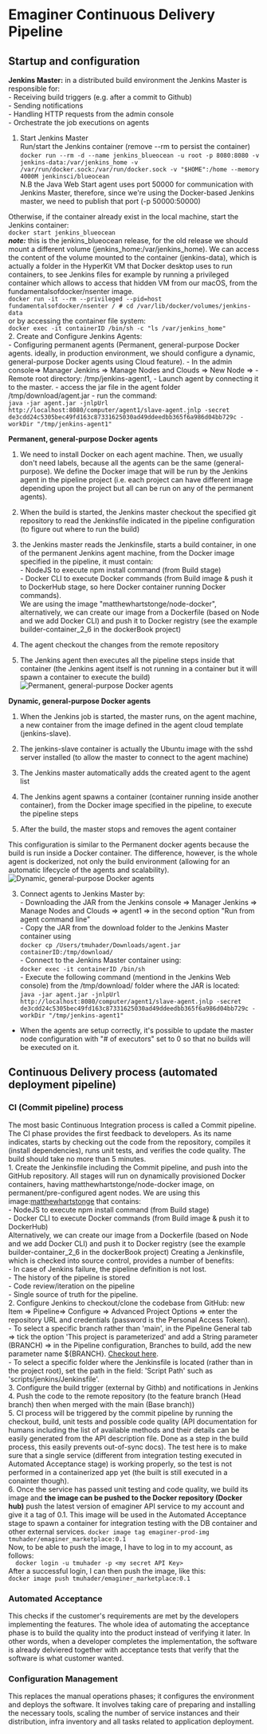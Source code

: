 # Emaginer Continuous Delivery Pipeline

## Startup and configuration  
**Jenkins Master:** in a distributed build environment the Jenkins Master is responsible for:  
    - Receiving build triggers (e.g. after a commit to Github)  
    - Sending notifications   
    - Handling HTTP requests from the admin console  
    - Orchestrate the job executions on agents  
1. Start Jenkins Master  
Run/start the Jenkins container (remove --rm to persist the container)  
 `docker run --rm -d --name jenkins_blueocean -u root -p 8080:8080 -v jenkins-data:/var/jenkins_home -v /var/run/docker.sock:/var/run/docker.sock -v "$HOME":/home --memory 4000M jenkinsci/blueocean
 `  
 N.B the Java Web Start agent uses port 50000 for communication with Jenkins Master, therefore, since we're using the Docker-based Jenkins master,
 we need to publish that port (-p 50000:50000)  
 
Otherwise, if the container already exist in the local machine, start the Jenkins container:  
 `
 docker start jenkins_blueocean
 `  
 **_note:_** this is the jenkins_blueocean release, for the old release we should mount a different volume (jenkins_home:/var/jenkins_home). 
We can access the content of the volume mounted to the container (jenkins-data), which is actually a folder in the HyperKit VM that Docker desktop uses to run containers, to see  Jenkins files for example
 by running a privileged container which allows to access that hidden VM from our macOS, from the fundamentalsofdocker/nsenter image.  
``
docker run -it --rm --privileged --pid=host fundamentalsofdocker/nsenter
/ # cd /var/lib/docker/volumes/jenkins-data
``  
or by accessing the container file system:   
``
docker exec -it containerID /bin/sh -c "ls /var/jenkins_home"    
``  
2. Create and Configure Jenkins Agents:  
	- Configuring permanent agents (Permanent, general-purpose Docker agents. ideally, in production environment, we should
 configure a dynamic, general-purpose Docker agents using Cloud feature). 
        - In the admin console=> Manager Jenkins => Manage Nodes and Clouds => New Node => 
        - Remote root directory: /tmp/jenkins-agent1, 
        - Launch agent by connecting it to the master.
            - access the jar file in the agent folder /tmp/download/agent.jar
            - run the command:   
            `
            java -jar agent.jar -jnlpUrl http://localhost:8080/computer/agent1/slave-agent.jnlp -secret de3cdd24c5305bec49fd163c87331625030ad49ddeedbb365f6a986d04bb729c -workDir "/tmp/jenkins-agent1"
            `
        
 **Permanent, general-purpose Docker agents**  
 
   1. We need to install Docker on each agent machine. Then, we usually don't need labels, because all the agents can be the same (general-purpose).
 We define the Docker image that will be run by the Jenkins agent in the pipeline project (i.e. each project can have
 different image depending upon the project but all can be run on any of the permanent agents). 

   2. When the build is started, the Jenkins master checkout the specified git repository to read the Jenkinsfile indicated in the pipeline configuration (to figure out where to run the build) 
   3. the Jenkins master reads the Jenkinsfile, starts a build container, in one of the permanent Jenkins agent machine, from the Docker image specified in the pipeline, it must contain:  
    - NodeJS to execute npm install command (from Build stage)   
    - Docker CLI to execute Docker commands (from Build image & push it to DockerHub stage, so here Docker container running Docker commands).   
    We are using the image "matthewhartstonge/node-docker", alternatively, we can create
 our image from a Dockerfile (based on Node and we add Docker CLI) and push it to Docker registry (see the example builder-container_2_6 in the dockerBook project)  
 
   4. The agent checkout the changes from the remote repository
   5. The Jenkins agent then executes all the pipeline steps inside that container (the Jenkins agent itself is not running in a container
  but it will spawn a container to execute the build)    
  ![Permanent, general-purpose Docker agents](permanent-docker-agent.vpd.jpg) 
   
**Dynamic, general-purpose Docker agents**  
   1. When the Jenkins job is started, the master runs, on the agent machine, a new container from the image defined in the agent cloud template (jenkins-slave). 
   
   2. The jenkins-slave container is actually the Ubuntu image with the sshd server installed (to allow the master to connect to the agent machine) 
   
   3. The Jenkins master automatically adds the created agent to the agent list 
   
   4. The Jenkins agent spawns a container (container running inside another container), from the Docker image specified in the pipeline, to execute the pipeline steps  
   
   5. After the build, the master stops and removes the agent container  
   
 This configuration is similar to the Permanent docker agents because the build is run inside a Docker container. 
 The difference, however, is the whole agent is dockerized, not only the build environment (allowing for an automatic 
 lifecycle of the agents and scalability).  
 ![Dynamic, general-purpose Docker agents](dynamic-docker-agent.vpd.jpg) 
  
 3. Connect agents to Jenkins Master by:  
		- Downloading the JAR from the Jenkins console => Manager Jenkins => Manage Nodes and Clouds => agent1 => in the second option "Run from agent command line"  
		- Copy the JAR from the download folder to the Jenkins Master container using   
			`
			docker cp /Users/tmuhader/Downloads/agent.jar containerID:/tmp/download/
			`  
		- Connect to the Jenkins Master container using:  
			`
			docker exec -it containerID /bin/sh
			`  
		- Execute the following command (mentiond in the Jenkins Web console) from the /tmp/download/ folder where the JAR is located:  
			`
			java -jar agent.jar -jnlpUrl http://localhost:8080/computer/agent1/slave-agent.jnlp -secret de3cdd24c5305bec49fd163c87331625030ad49ddeedbb365f6a986d04bb729c -workDir "/tmp/jenkins-agent1"
			`  
   - When the agents are setup correctly, it's possible to update the master node configuration with "# of executors" set to 0
so that no builds will be executed on it.
## Continuous Delivery process (automated deployment pipeline)
### CI (Commit pipeline) process  
The most basic Continuous Integration process is called a Commit pipeline.
The CI phase provides the first feedback to developers. As its name indicates, starts by checking out the code from the repository, 
compiles it (install dependencies), runs unit tests, and verifies the code quality. 
The build should take no more than 5 minutes.  
        1. Create the Jenkinsfile including the Commit pipeline, and push into the GitHub repository. All stages will run on dynamically provisioned Docker containers, 
        having matthewhartstonge/node-docker image, on permanent/pre-configured agent nodes. We are using this image:[matthewhartstonge](https://hub.docker.com/r/matthewhartstonge/node-docker)
        that contains:  
            - NodeJS to execute npm install command (from Build stage)  
            - Docker CLI to execute Docker commands (from Build image & push it to DockerHub)  
        Alternatively, we can create our image from a Dockerfile (based on Node and we add Docker CLI) and push it to Docker registry (see the example builder-container_2_6 in the dockerBook project) 
        Creating a Jenkinsfile, which is checked into source control, provides a number of benefits:  
            - In case of Jenkins failure, the pipeline definition is not lost.  
            - The history of the pipeline is stored  
            - Code review/iteration on the pipeline  
            - Single source of truth for the pipeline.   
        2. Configure Jenkins to checkout/clone the codebase from GitHub: new Item => Pipeline=> Configure => Advanced Project Options => enter the repository URL and credentials (password is the Personal Access Token).  
            - To select a specific branch rather than 'main', in the Pipeline General tab => tick the option 'This project is parameterized' and add a String parameter (BRANCH) => in the Pipeline configuration, Branches to build, add 
            the new parameter name ${BRANCH}. [Checkout here](https://stackoverflow.com/questions/32108380/jenkins-how-to-build-a-specific-branch).  
            - To select a specific folder where the Jenkinsfile is located (rather than in the project root), set the path in the field: 'Script Path' such as 'scripts/jenkins/Jenkinsfile'.  
        3. Configure the build trigger (external by Githb) and notifications in Jenkins  
        4. Push the code to the remote repository (to the feature branch (Head branch) then when merged with the main (Base branch))  
        5. CI process will be triggered by the commit pipeline by running the checkout, build, unit tests and possible code quality (API documentation for humans including the list of available methods and their details can be easily generated from the API description file. Done as a step in the build process, this easily prevents out-of-sync docs). 
        The test here is to make sure that a single service (different from integration testing executed in Automated Acceptance stage) is working properly, so the test is not performed in a containerized app yet (the built is still executed in a conainter though).  
        6. Once the service has passed unit testing and code quality, we build its image and **the image can be pushed to the Docker repository (Docker hub)**
           push the latest version of emaginer API service to my account and give it a tag of 0.1. This image will be used in the Automated Acceptance stage to spawn a container
           for integration testing with the DB container and other external services. 
           `
           docker image tag emaginer-prod-img tmuhader/emaginer_marketplace:0.1 
           `  
           Now, to be able to push the image, I have to log in to my account, as follows:  
           `  
           docker login -u tmuhader -p <my secret API Key>
           `  
           After a successful login, I can then push the image, like this:  
           `
           docker image push tmuhader/emaginer_marketplace:0.1
           `

### Automated Acceptance
This checks if the customer's requirements are met by the developers implementing the features. The whole idea of automating the acceptance phase is to build the quality into the product instead 
of verifying it later. In other words, when a developer completes the implementation, the software is already delviered together with acceptance tests that verify that the software is what customer wanted.  

### Configuration Management  
This replaces the manual operations phases; it configures the environment and deploys the software. It involves taking care of preparing and installing the necessary tools, scaling the number of service
instances and their distribution, infra inventory and all tasks related to application deployment.